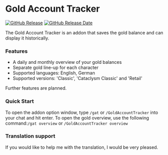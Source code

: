 # Gold Account Tracker

[![GitHub Release](https://img.shields.io/github/v/release/diomsg-code/GoldAccountTracker?logo=github&cacheSeconds=600)](https://github.com/diomsg-code/GoldAccountTracker/releases)
[![GitHub Release Date](https://img.shields.io/github/release-date/diomsg-code/GoldAccountTracker?logo=github&cacheSeconds=600)](https://github.com/diomsg-code/GoldAccountTracker/releases)

The Gold Account Tracker is an addon that saves the gold balance and can display it historically.

### Features

*   A daily and monthly overview of your gold balances
*   Separate gold line-up for each character
*   Supported languages: English, German
*   Supported versions: 'Classic', 'Cataclysm Classic' and 'Retail'

Further features are planned.

### Quick Start

To open the addon option window, type `/gat` or `/GoldAccountTracker` into your chat and hit enter. To open the gold overview, use the following command:`/gat overview` or `/GoldAccountTracker overview`

### Translation support

If you would like to help me with the translation, I would be very pleased.
